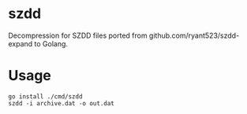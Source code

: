 # szdd

Decompression for SZDD files ported from github.com/ryant523/szdd-expand to Golang.

# Usage

```
go install ./cmd/szdd
szdd -i archive.dat -o out.dat
```

